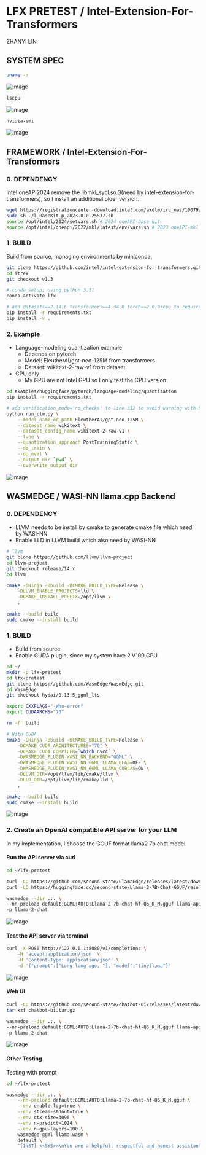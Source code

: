 # LFX PRETEST / Intel-Extension-For-Transformers
ZHANYI LIN
## SYSTEM SPEC
```bash
uname -a
```
![image](asset/uname.png)

```bash
lscpu
```
![image](asset/lscpu.png)

```bash
nvidia-smi
```
![image](asset/nvidia-smi.png)

## FRAMEWORK / Intel-Extension-For-Transformers
### 0. DEPENDENCY
Intel oneAPI2024 remove the libmkl_sycl.so.3(need by intel-extension-for-transformers), so I install an additional older version.
```bash
wget https://registrationcenter-download.intel.com/akdlm/irc_nas/19079/l_BaseKit_p_2023.0.0.25537.sh
sudo sh ./l_BaseKit_p_2023.0.0.25537.sh
source /opt/intel/2024/setvars.sh # 2024 oneAPI-base kit
source /opt/intel/oneapi/2022/mkl/latest/env/vars.sh # 2023 oneAPI-mkl
```

### 1. BUILD
Build from source, managing environments by miniconda.
```bash
git clone https://github.com/intel/intel-extension-for-transformers.git itrex
cd itrex
git checkout v1.3

# conda setup, using python 3.11
conda activate lfx

# add datasets==2.14.6 transformers==4.34.0 torch==2.0.0+cpu to requirements.txt first
pip install -r requirements.txt
pip install -v .
```

### 2. Example
- Language-modeling quantization example
    - Depends on pytorch
    - Model: EleutherAI/gpt-neo-125M from transformers
    - Dataset: wikitext-2-raw-v1 from dataset
- CPU only
    - My GPU are not Intel GPU so I only test the CPU version.
```bash
cd examples/huggingface/pytorch/language-modeling/quantization
pip install -r requirements.txt

# add verification_mode='no_checks' to line 312 to avoid warning with batch size
python run_clm.py \
    --model_name_or_path EleutherAI/gpt-neo-125M \
    --dataset_name wikitext \
    --dataset_config_name wikitext-2-raw-v1 \
    --tune \
    --quantization_approach PostTrainingStatic \
    --do_train \
    --do_eval \
    --output_dir `pwd` \
    --overwrite_output_dir
```
![image](asset/itrex.png)


## WASMEDGE / WASI-NN llama.cpp Backend
### 0. DEPENDENCY
- LLVM needs to be install by cmake to generate cmake file which need by WASI-NN
- Enable LLD in LLVM build which also need by WASI-NN
```bash
# llvm
git clone https://github.com/llvm/llvm-project
cd llvm-project
git checkout release/14.x
cd llvm

cmake -GNinja -Bbuild -DCMAKE_BUILD_TYPE=Release \
    -DLLVM_ENABLE_PROJECTS=lld \
    -DCMAKE_INSTALL_PREFIX=/opt/llvm \
    .
    
cmake --build build
sudo cmake --install build 
```

### 1. BUILD
- Build from source
- Enable CUDA plugin, since my system have 2 V100 GPU
```bash
cd ~/
mkdir -p lfx-pretest
cd lfx-pretest
git clone https://github.com/WasmEdge/WasmEdge.git
cd WasmEdge
git checkout hydai/0.13.5_ggml_lts

export CXXFLAGS="-Wno-error"
export CUDAARCHS="70"

rm -fr build 

# With CUDA
cmake -GNinja -Bbuild -DCMAKE_BUILD_TYPE=Release \
    -DCMAKE_CUDA_ARCHITECTURES="70" \
    -DCMAKE_CUDA_COMPILER=`which nvcc` \
    -DWASMEDGE_PLUGIN_WASI_NN_BACKEND="GGML" \
    -DWASMEDGE_PLUGIN_WASI_NN_GGML_LLAMA_BLAS=OFF \
    -DWASMEDGE_PLUGIN_WASI_NN_GGML_LLAMA_CUBLAS=ON \
    -DLLVM_DIR=/opt/llvm/lib/cmake/llvm \
    -DLLD_DIR=/opt/llvm/lib/cmake/lld \
    .

cmake --build build
sudo cmake --install build 
```
![image](asset/wasm-install.png)

### 2. Create an OpenAI compatible API server for your LLM
In my implementation, I choose the GGUF format llama2 7b chat model.
#### Run the API server via curl
```bash
cd ~/lfx-pretest

curl -LO https://github.com/second-state/LlamaEdge/releases/latest/download/llama-api-server.wasm
curl -LO https://huggingface.co/second-state/Llama-2-7B-Chat-GGUF/resolve/main/Llama-2-7b-chat-hf-Q5_K_M.gguf

wasmedge --dir .:. \
--nn-preload default:GGML:AUTO:Llama-2-7b-chat-hf-Q5_K_M.gguf llama-api-server.wasm \
-p llama-2-chat 
```
![image](asset/llama-test.png)

#### Test the API server via terminal
```bash
curl -X POST http://127.0.0.1:8080/v1/completions \
    -H 'accept:application/json' \
    -H 'Content-Type: application/json' \
    -d '{"prompt":["Long long ago, "], "model":"tinyllama"}'
```
![image](asset/llama-respond.png)

#### Web UI
```bash
curl -LO https://github.com/second-state/chatbot-ui/releases/latest/download/chatbot-ui.tar.gz
tar xzf chatbot-ui.tar.gz

wasmedge --dir .:. \
--nn-preload default:GGML:AUTO:Llama-2-7b-chat-hf-Q5_K_M.gguf llama-api-server.wasm \
-p llama-2-chat 
```
![image](asset/openai-chatbot.png)

#### Other Testing
Testing with prompt
```bash
cd ~/lfx-pretest

wasmedge --dir .:. \
    --nn-preload default:GGML:AUTO:Llama-2-7b-chat-hf-Q5_K_M.gguf \
    --env enable-log=true \
    --env stream-stdout=true \
    --env ctx-size=4096 \
    --env n-predict=1024 \
    --env n-gpu-layers=100 \
    wasmedge-ggml-llama.wasm \
    default \
    '[INST] <<SYS>>\nYou are a helpful, respectful and honest assistant. Always answer as helpfully as possible, while being safe.  Your answers should not include any harmful, unethical, racist, sexist, toxic, dangerous, or illegal content. Please ensure that your responses are socially unbiased and positive in nature. If a question does not make any sense, or is not factually coherent, explain why instead of answering something not correct. If you do not know the answer to a question, please do not share false information.\n<</SYS>>\nWhat is the capital of Japan?[/INST]'
```
